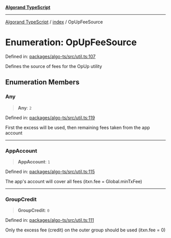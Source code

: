 [**Algorand TypeScript**](../../README.md)

***

[Algorand TypeScript](../../modules.md) / [index](../README.md) / OpUpFeeSource

# Enumeration: OpUpFeeSource

Defined in: [packages/algo-ts/src/util.ts:107](https://github.com/algorandfoundation/puya-ts/blob/main/packages/algo-ts/src/util.ts#L107)

Defines the source of fees for the OpUp utility

## Enumeration Members

### Any

> **Any**: `2`

Defined in: [packages/algo-ts/src/util.ts:119](https://github.com/algorandfoundation/puya-ts/blob/main/packages/algo-ts/src/util.ts#L119)

First the excess will be used, then remaining fees taken from the app account

***

### AppAccount

> **AppAccount**: `1`

Defined in: [packages/algo-ts/src/util.ts:115](https://github.com/algorandfoundation/puya-ts/blob/main/packages/algo-ts/src/util.ts#L115)

The app's account will cover all fees (itxn.fee = Global.minTxFee)

***

### GroupCredit

> **GroupCredit**: `0`

Defined in: [packages/algo-ts/src/util.ts:111](https://github.com/algorandfoundation/puya-ts/blob/main/packages/algo-ts/src/util.ts#L111)

Only the excess fee (credit) on the outer group should be used (itxn.fee = 0)
